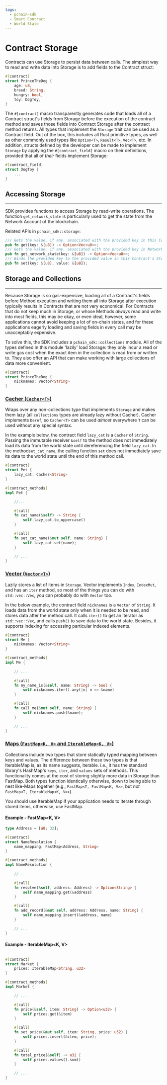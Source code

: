 ```yaml
---
tags:
  - pchain-sdk
  - Smart Contract
  - World State
---
```



# Contract Storage

Contracts can use Storage to persist data between calls. The simplest way to read and write data into Storage is to add fields to the Contract struct:

```rust
#[contract]
struct PrinceTheDog {
    age: u8, 
    breed: String,
    hungry: bool,
    toy: DogToy,
}
```

The `#[contract]` macro transparently generates code that loads all of a Contract struct's fields from Storage before the execution of the contract method and saves those fields into Contract Storage after the contract method returns. All types that implement the `Storage` trait can be used as a Contract field. Out of the box, this includes all Rust primitive types, as well as other commonly used types like `Option<T>`, `Result<T>`, `Vec<T>`, etc. In addition, structs defined by the developer can be made to implement `Storage` by applying the `#[contract_field]` macro on their definitions, provided that all of *their* fields implement Storage:

```rust
#[contract_field]
struct DogToy {
    ...
}
```

## Accessing Storage
---

SDK provides functions to access Storage by read-write operations. The function `get_network_state` is particularly used to get the state from the Network Account of the blockchain.

Related APIs in `pchain_sdk::storage`:

```rust
/// Gets the value, if any, associated with the provided key in this Contract Storage.
pub fn get(key: &[u8]) -> Option<Vec<u8>>;
/// Gets the value, if any, associated with the provided key in Network Account's Storage.
pub fn get_network_state(key: &[u8]) -> Option<Vec<u8>>;
/// Binds the provided key to the provided value in this Contract's Storage.
pub fn set(key: &[u8], value: &[u8]);
```

## Storage and Collections
---

Because Storage is so gas-expensive, loading all of a Contract's fields before Method execution and writing them all into Storage after execution typically results in Contracts that are not very economical. For Contracts that do not keep much in Storage, or whose Methods *always* read and write into most fields, this may be okay, or even ideal, however, some applications cannot avoid keeping a lot of on-chain states, and for these applications eagerly loading and saving fields in every call may be unacceptably expensive.

To solve this, the SDK includes a `pchain_sdk::collections` module. All of the types defined in this module 'lazily' load Storage: they only incur a read or write gas cost when the exact item in the collection is read from or written to. They also offer an API that can make working with large collections of data more convenient.

```rust
#[contract]
struct PrinceTheDog {
    nicknames: Vector<String>
}
```

### <u>Cacher (`Cacher<T>`)</u>

Wraps over any non-collections type that implements `Storage` and makes them lazy (all `collections` types are already lazy without Cacher). Cacher implements `Deref`, so `Cacher<T>` can be used *almost* everywhere `T` can be used without any special syntax. 

In the example below, the contract field `lazy_cat` is a `Cacher` of `String`. Passing the immutable receiver `&self` to the method does not immediately load its data from the world state until dereferencing the field `lazy_cat`. In the method`set_cat_name`, the calling function `set` does not immediately save its data to the world state until the end of this method call.

```rust
#[contract]
struct Pet {
    lazy_cat: Cacher<String>
}

#[contract_methods]
impl Pet { 

    //...

    #[call]
    fn cat_name(&self) -> String {
        self.lazy_cat.to_uppercase()
    }

    #[call]
    fn set_cat_name(&mut self, name: String) {
        self.lazy_cat.set(name);
    }

    // ...
}
```

### <u>Vector (`Vector<T>`)</u>

Lazily stores a list of items in `Storage`. Vector implements `Index`, `IndexMut`, and has an `iter` method, so most of the things you can do with `std::vec::Vec`, you can probably do with `Vector` too.

In the below example, the contract field `nicknames` is a `Vector` of `String`. It loads data from the world state only when it is needed to be read, and stores data after the method call. It calls `iter()` to get an iterator as `std::vec::Vec`, and calls `push()` to save data to the world state. Besides, it supports indexing for accessing particular indexed elements.

```rust
#[contract]
struct Me {
    nicknames: Vector<String>
}

#[contract_methods]
impl Me { 
    
    // ...

    #[call]
    fn my_name_is(&self, name: String) -> bool {
        self.nicknames.iter().any(|n| n == &name)
    }

    #[call]
    fn call_me(&mut self, name: String) {
        self.nicknames.push(&name);
    }

    // ...
}
```

### <u>Maps (`FastMap<K, V>` and `IterableMap<K, V>`)</u>

Collections include two types that store statically typed mapping between keys and values. The difference between these two types is that IterableMap is, as its name suggests, iterable. i.e., it has the standard library's HashMap's `keys`, `iter`, and `values` sets of methods. This functionality comes at the cost of storing slightly more data in Storage than FastMap. Both types function identically otherwise, down to being able to nest like-Maps together (e.g., `FastMap<T, FastMap<K, V>>`, but *not* `FastMap<T, IterableMap<K, V>>`).

You should use IterableMap if your application needs to iterate through stored items, otherwise, use FastMap.

#### Example - FastMap<K, V\>

```rust
type Address = [u8; 32];

#[contract]
struct NameResolution {
    name_mapping: FastMap<Address, String>
}

#[contract_methods]
impl NameResolution { 
    
    // ...

    #[call]
    fn resolve(&self, address: Address) -> Option<String> {
        self.name_mapping.get(&address)
    }

    #[call]
    fn add_record(&mut self, address: Address, name: String) {
        self.name_mapping.insert(&address, name)
    }

    // ...
}
```

#### Example - IterableMap<K, V\>


```rust

#[contract]
struct Market {
    prices: IterableMap<String, u32>
}

#[contract_methods]
impl Market {

    // ...

    #[call]
    fn price(&self, item: String) -> Option<u32> {
        self.prices.get(&item)
    }

    #[call]
    fn set_price(&mut self, item: String, price: u32) {
        self.prices.insert(&item, price);
    }

    #[call]
    fn total_price(&self) -> u32 {
        self.prices.values().sum()
    }

    // ...
}
```